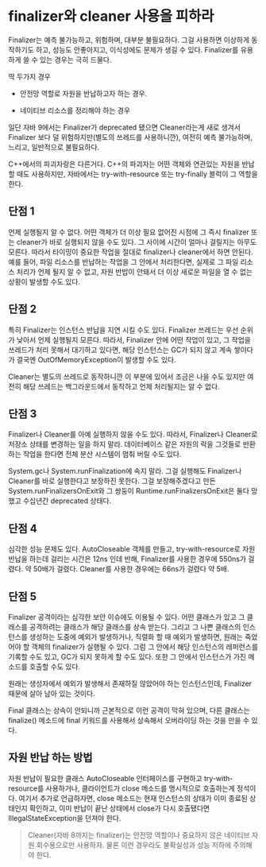 # finalizer와 cleaner 사용을 피하라

Finalizer는 예측 불가능하고, 위험하며, 대부분 불필요하다. 
그걸 사용하면 이상하게 동작하기도 하고, 성능도 안좋아지고, 이식성에도 문제가 생길 수 있다.
Finalizer를 유용하게 쓸 수 있는 경우는 극히 드물다.

딱 두가지 경우

- 안전망 역할로 자원을 반납하고자 하는 경우.

- 네이티브 리소스를 정리해야 하는 경우

일단 자바 9에서는 Finalizer가 deprecated 됐으면 Cleaner라는게 새로 생겨서 Finalizer 보다 덜 위험하지만(별도의 쓰레드를 사용하니깐),
여전히 예측 불가능하며, 느리고, 일반적으로 불필요하다.

C++에서의 파괴자랑은 다른거다. C++의 파괴자는 어떤 객체와 연관있는 자원을 반납할 때도 사용하지만,
자바에서는 try-with-resource 또는 try-finally 블럭이 그 역할을 한다.

## 단점 1

언제 실행될지 알 수 없다. 어떤 객체가 더 이상 필요 없어진 시점에 그 즉시 finalizer 또는 cleaner가 바로 실행되지 않을 수도 있다.
그 사이에 시간이 얼마나 걸릴지는 아무도 모른다. 따라서 타이밍이 중요한 작업을 절대로 finalizer나 cleaner에서 하면 안된다.
예를 들어, 파일 리소스를 반납하는 작업을 그 안에서 처리한다면, 실제로 그 파일 리소스 처리가 언제 될지 알 수 없고, 자원 반밥이 안돼서 더 이상 새로운 파일을 열 수 없는 상황이 발생할 수도 있다.

## 단점 2

특히 Finalizer는 인스턴스 반납을 지연 시킬 수도 있다. Finalizer 쓰레드는 우선 순위가 낮아서 언제 실행될지 모른다.
따라서, Finalizer 안에 어떤 작업이 있고, 그 작업을 쓰레드가 처리 못해서 대기하고 있다면, 해당 인스턴스는
GC가 되지 않고 계속 쌓이다가 결국엔 OutOfMemoryException이 발생할 수도 있다.

Cleaner는 별도의 쓰레드로 동작하니깐 이 부분에 있어서 조금은 나을 수도 있지만 여전히 해당 쓰레드는 백그라운드에서 동작하고 언제 처리될지는 알 수 없다.

## 단점 3

Finalizer나 Cleaner를 아예 실행하지 않을 수도 있다. 따라서, Finalizer나 Cleaner로 
저장소 상태를 변경하는 일을 하지 말라. 데이터베이스 같은 자원의 락을 그것들로 반환하는 작업을 한다면 전체 분산 시스템이 멈춰 버릴 수도 있다.

System.gc나 System.runFinalization에 속지 말라. 그걸 실행해도 Finalizer나 Cleaner를 바로 실행한다고 보장하진 못한다. 
그걸 보장해주겠다고 만든 System.runFinalizersOnExit와 그 쌍둥이 Runtime.runFinalizersOnExit은 둘다 망했고 수십년간 deprecated 상태다.

## 단점 4

심각한 성능 문제도 있다. AutoCloseable 객체를 만들고, try-with-resource로 자원 반납을 하는데 걸리는 시간은 12ns 인데 반해, 
Finalizer를 사용한 경우에 550ns가 걸렸다. 약 50배가 걸렸다. 
Cleaner를 사용한 경우에는 66ns가 걸렸다 약 5배.

## 단점 5

Finalizer 공격이라는 심각한 보안 이슈에도 이용될 수 있다. 어떤 클래스가 있고 그 클래스를 공격하려는 클래스가 해당 클래스를 상속 받는다. 그리고 그 나쁜 클래스의 인스턴스를 생성하는 도중에 예외가 발생하거나, 직렬화 할 때 예외가 발생하면, 원래는 죽었어야 할 객체의 finalizer가 실행될 수 있다. 그럼 그 안에서 해당 인스턴스의 레퍼런스를 기록할 수도 있고, GC가 되지 못하게 할 수도 있다. 또한 그 안에서 인스턴스가 가진 메소드를 호출할 수도 있다.

원래는 생성자에서 예외가 발생해서 존재하질 않았어야 하는 인스턴스인데, Finalizer 때문에 살아 남아 있는 것이다.

Final 클래스는 상속이 안되니까 근본적으로 이런 공격이 막혀 있으며, 다른 클래스는 finalize() 메소드에 final 키워드를 사용해서 상속해서 오버라이딩 하는 것을 만을 수 있다.

## 자원 반납 하는 방법

자원 반납이 필요한 클래스 AutoCloseable 인터페이스를 구현하고 try-with-resource를 사용하거나, 클라이언트가 close 메소드를 명시적으로 호출하는게 정석이다.
여기서 추가로 언급하자면, close 메소드는 현재 인스턴스의 상태가 이미 종료된 상태인지 확인하고, 이미 반납이 끝난 상태에서 close가 다시 호출됐다면 IllegalStateException을 던져야 한다.

> Cleaner(자바 8까지는 finalizer)는 안전망 역할이나 중요하지 않은 네이티브 자원 회수용으로만 사용하자.
> 물론 이런 경우라도 불확실성과 성능 저하에 주의해야 한다.